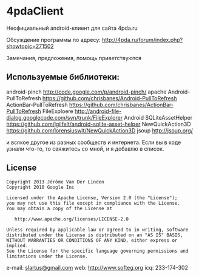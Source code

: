 ﻿4pdaClient
==========
Неофициальный android-клиент для сайта 4pda.ru

Обсуждение программы по адресу:
http://4pda.ru/forum/index.php?showtopic=271502

Замечания, предложения, помощь приветствуются


Используемые библиотеки:
------
android-pinch           http://code.google.com/p/android-pinch/
apache
Android-PullToRefresh   https://github.com/chrisbanes/Android-PullToRefresh
ActionBar-PullToRefresh	https://github.com/chrisbanes/ActionBar-PullToRefresh
FileExploere            http://android-file-dialog.googlecode.com/svn/trunk/FileExplorer
Android SQLiteAssetHelper	https://github.com/jgilfelt/android-sqlite-asset-helper
NewQuickAction3D	https://github.com/lorensiuswlt/NewQuickAction3D
jsoup	http://jsoup.org/

и всякое другое из разных сообществ и интернета. Если вы в коде узнали что-то, то свяжитесь со мной, и я добавлю в список.

License
-------

    Copyright 2013 Jérôme Van Der Linden
    Copyright 2010 Google Inc

    Licensed under the Apache License, Version 2.0 (the "License");
    you may not use this file except in compliance with the License.
    You may obtain a copy of the License at

       http://www.apache.org/licenses/LICENSE-2.0

    Unless required by applicable law or agreed to in writing, software
    distributed under the License is distributed on an "AS IS" BASIS,
    WITHOUT WARRANTIES OR CONDITIONS OF ANY KIND, either express or implied.
    See the License for the specific language governing permissions and
    limitations under the License.


e-mail: slartus@gmail.com
web: http://www.softeg.org
icq: 233-174-302
